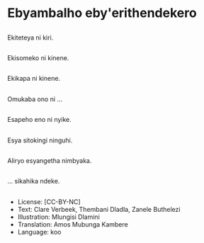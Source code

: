 # Ebyambalho eby'erithendekero

##
Ekiteteya ni kiri.

##
Ekisomeko ni kinene.

##
Ekikapa ni kinene.

##
Omukaba ono ni ...

##
Esapeho eno ni nyike.

##
Esya sitokingi ninguhi.

##
Aliryo esyangetha nimbyaka.

##
... sikahika ndeke.

##
* License: [CC-BY-NC]
* Text: Clare Verbeek, Thembani Dladla, Zanele Buthelezi
* Illustration: Mlungisi Dlamini
* Translation: Amos Mubunga Kambere
* Language: koo
